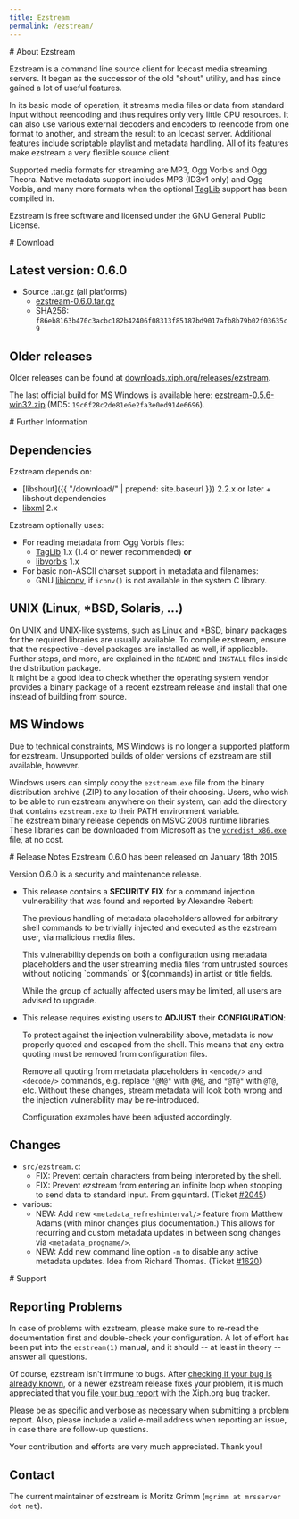 ```yaml
---
title: Ezstream
permalink: /ezstream/
---
```

<div class="article" id="about" markdown="1">
# About Ezstream

Ezstream is a command line source client for Icecast media streaming servers.
It began as the successor of the old "shout" utility, and has since gained a
lot of useful features.

In its basic mode of operation, it streams media files or data from standard
input without reencoding and thus requires only very little CPU resources.
It can also use various external decoders and encoders to reencode from one
format to another, and stream the result to an Icecast server.
Additional features include scriptable playlist and metadata handling.
All of its features make ezstream a very flexible source client.

Supported media formats for streaming are MP3, Ogg Vorbis and Ogg Theora.
Native metadata support includes MP3 (ID3v1 only) and Ogg Vorbis, and many
more formats when the optional [TagLib](http://taglib.github.io) support has
been compiled in.

Ezstream is free software and licensed under the GNU General Public License.
</div>

<div class="article" id="download" markdown="1">
# Download

## Latest version: 0.6.0

- Source .tar.gz (all platforms)
  - [ezstream-0.6.0.tar.gz](http://downloads.xiph.org/releases/ezstream/ezstream-0.6.0.tar.gz)
  - SHA256: `f86eb8163b470c3acbc182b42406f08313f85187bd9017afb8b79b02f03635c9`

## Older releases

Older releases can be found at
[downloads.xiph.org/releases/ezstream](http://downloads.xiph.org/releases/ezstream/).

The last official build for MS Windows is available here:
[ezstream-0.5.6-win32.zip](http://downloads.xiph.org/releases/ezstream/ezstream-0.5.6-win32.zip)
(MD5: `19c6f28c2de81e6e2fa3e0ed914e6696`).
</div>

<div class="article" id="further-information" markdown="1">
# Further Information

## Dependencies
Ezstream depends on:

- [libshout]({{ "/download/" | prepend: site.baseurl }})
  2.2.x or later + libshout dependencies
- [libxml](http://xmlsoft.org/) 2.x

Ezstream optionally uses:

- For reading metadata from Ogg Vorbis files:
  - [TagLib](http://taglib.github.io) 1.x (1.4 or newer recommended) __or__
  - [libvorbis](http://www.vorbis.com/) 1.x
- For basic non-ASCII charset support in metadata and filenames:
  - GNU [libiconv](http://www.gnu.org/software/libiconv/), if `iconv()` is not
    available in the system C library.

## UNIX (Linux, *BSD, Solaris, ...)

On UNIX and UNIX-like systems, such as Linux and *BSD, binary packages for the
required libraries are usually available. To compile ezstream, ensure that the
respective -devel packages are installed as well, if applicable. Further steps,
and more, are explained in the `README` and `INSTALL` files inside the
distribution package.<br />
It might be a good idea to check whether the operating system vendor
provides a binary package of a recent ezstream release and install that
one instead of building from source.

## MS Windows

Due to technical constraints, MS Windows is no longer a supported platform for
ezstream. Unsupported builds of older versions of ezstream are still
available, however.

Windows users can simply copy the `ezstream.exe` file from the binary
distribution archive (.ZIP) to any location of their choosing. Users, who wish
to be able to run ezstream anywhere on their system, can add the directory
that contains `ezstream.exe` to their PATH environment variable.<br />
The ezstream binary release depends on MSVC 2008 runtime libraries.
These libraries can be downloaded from Microsoft as the
[`vcredist_x86.exe`](http://www.microsoft.com/DOWNLOADS/details.aspx?familyid=A5C84275-3B97-4AB7-A40D-3802B2AF5FC2)
file, at no cost.
</div>

<div class="article" id="release-notes" markdown="1">
# Release Notes
Ezstream 0.6.0 has been released on January 18th 2015.

Version 0.6.0 is a security and maintenance release.

- This release contains a **SECURITY FIX** for a command injection
  vulnerability that was found and reported by Alexandre Rebert:

  The previous handling of metadata placeholders allowed for arbitrary shell
  commands to be trivially injected and executed as the ezstream user, via
  malicious media files.

  This vulnerability depends on both a configuration using metadata
  placeholders and the user streaming media files from untrusted sources
  without noticing \`commands\` or $(commands) in artist or title fields.

  While the group of actually affected users may be limited, all users are
  advised to upgrade.

- This release requires existing users to **ADJUST** their **CONFIGURATION**:

  To protect against the injection vulnerability above, metadata is now
  properly quoted and escaped from the shell. This means that any extra
  quoting must be removed from configuration files.

  Remove all quoting from metadata placeholders in `<encode/>` and `<decode/>`
  commands, e.g. replace `"@M@"` with `@M@`, and `"@T@"` with `@T@`, etc.
  Without these changes, stream metadata will look both wrong and the injection
  vulnerability may be re-introduced.

  Configuration examples have been adjusted accordingly.

## Changes

- `src/ezstream.c`:
  - FIX: Prevent certain characters from being interpreted by the shell.
  - FIX: Prevent ezstream from entering an infinite loop when stopping to send
    data to standard input. From gquintard.
    (Ticket [#2045](https://trac.xiph.org/ticket/2045))
- various:
  - NEW: Add new `<metadata_refreshinterval/>` feature from Matthew Adams (with
    minor changes plus documentation.) This allows for recurring and custom
    metadata updates in between song changes via `<metadata_progname/>`.
  - NEW: Add new command line option `-m` to disable any active metadata
    updates. Idea from Richard Thomas.
    (Ticket [#1620](https://trac.xiph.org/ticket/1620))
</div>

<div class="article" id="support" markdown="1">
# Support

## Reporting Problems

In case of problems with ezstream, please make sure to re-read the
documentation first and double-check your configuration. A lot of effort has
been put into the `ezstream(1)` manual, and it should -- at least in theory --
answer all questions.

Of course, ezstream isn't immune to bugs.
After
[checking if your bug is already known](https://trac.xiph.org/report/21),
or a newer ezstream release fixes your problem, it is much appreciated that you
[file your bug report](https://trac.xiph.org/newticket?component=ezstream)
with the Xiph.org bug tracker.

Please be as specific and verbose as necessary when submitting a problem
report. Also, please include a valid e-mail address when reporting an issue,
in case there are follow-up questions.

Your contribution and efforts are very much appreciated. Thank you!

## Contact

The current maintainer of ezstream is Moritz Grimm (`mgrimm at mrsserver dot net`).
</div>
